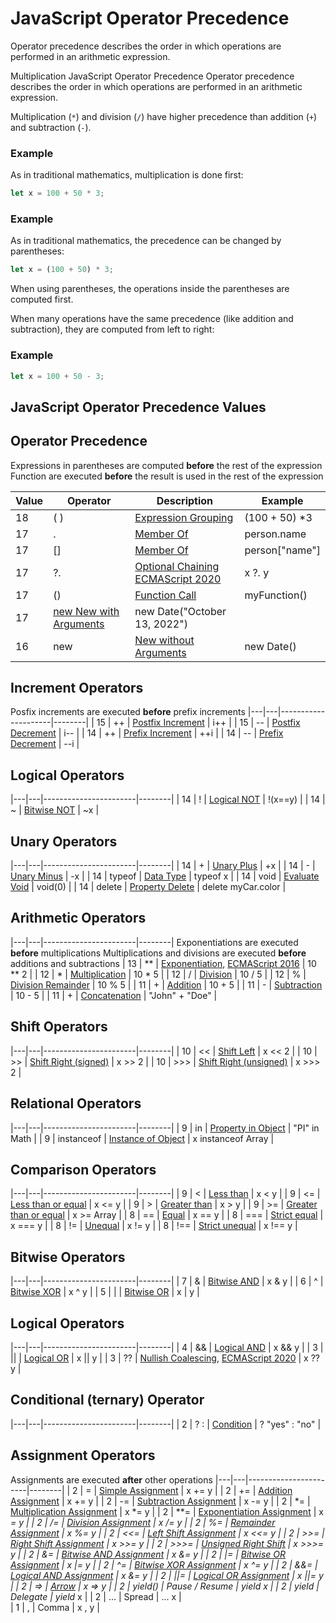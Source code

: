 # JavaScript Operator Precedence

Operator precedence describes the order in which operations are performed in an arithmetic expression.

Multiplication JavaScript Operator Precedence
Operator precedence describes the order in which operations are performed in an arithmetic expression.

Multiplication (`*`) and division (`/`) have higher precedence than addition (`+`) and subtraction (`-`).

### Example
As in traditional mathematics, multiplication is done first:
```javascript
let x = 100 + 50 * 3;
```

### Example
As in traditional mathematics, the precedence can be changed by parentheses:
```javascript
let x = (100 + 50) * 3;
```

When using parentheses, the operations inside the parentheses are computed first.

When many operations have the same precedence (like addition and subtraction), they are computed from left to right:

### Example
```javascript
let x = 100 + 50 - 3;
```

## JavaScript Operator Precedence Values
## Operator Precedence 
Expressions in parentheses are computed **before** the rest of the expression
Function are executed **before** the result is used in the rest of the expression

| Value	| Operator | Description | Example |
|-------|----------|-------------|---------|
| 18 | ( )	| [Expression Grouping]() | (100 + 50) *3 |
| 17 | . | [Member Of]() | person.name |
| 17 | [] | [Member Of]() | person["name"] |
| 17 | ?. | [Optional Chaining]() [ECMAScript 2020]() | x ?. y |
| 17 | () | [Function Call]() | myFunction() |
| 17 | [new	New with Arguments]() | new Date("October 13, 2022") |
| 16 | new | [New without Arguments]() | new Date() |


## Increment Operators 
Posfix increments are executed **before** prefix increments
|---|---|---------------------|--------|
| 15 | ++ | [Postfix Increment]() | i++ |
| 15 | -- | [Postfix Decrement]() | i-- |
| 14 | ++ | [Prefix Increment]() | ++i |
| 14 | -- | [Prefix Decrement]() | --i |


## Logical Operators
|---|---|-----------------------|--------|
| 14 | ! | [Logical NOT]() | !(x==y) |
| 14 | ~ | [Bitwise NOT]() | ~x |


## Unary Operators
|---|---|-----------------------|--------|
| 14 | + | [Unary Plus]() | +x |
| 14 | - | [Unary Minus]() | -x |
| 14 | typeof |	[Data Type]() | typeof x |
| 14 | void	| [Evaluate Void]()	| void(0) |
| 14 | delete | [Property Delete]()	| delete myCar.color |


## Arithmetic Operators
|---|---|-----------------------|--------|
Exponentiations are executed **before** multiplications
Multiplications and divisions are executed **before** additions and subtractions
| 13 | ** | [Exponentiation](), [ECMAScript 2016]()	| 10 ** 2 |
| 12 | * | [Multiplication]() | 10 * 5 |
| 12 | / | [Division]()	| 10 / 5 |
| 12 | % | [Division Remainder]() | 10 % 5 |
| 11 | + | [Addition]()	| 10 + 5 |
| 11 | - | [Subtraction]() | 10 - 5 |
| 11 | + | [Concatenation]() | "John" + "Doe" |


## Shift Operators
|---|---|-----------------------|--------|
| 10 | << | [Shift Left]()	| x << 2 |
| 10 | >> | [Shift Right (signed)]() | x >> 2 |
| 10 | >>>	| [Shift Right (unsigned)]() | x >>> 2 |


## Relational Operators
|---|---|-----------------------|--------|
| 9	| in | [Property in Object]() | "PI" in Math |
| 9	| instanceof | [Instance of Object]() | x instanceof Array |


## Comparison Operators
|---|---|-----------------------|--------|
| 9	| <	| [Less than]()	| x < y  |
| 9	| <= | [Less than or equal]() | x <= y |
| 9	| >	| [Greater than]() | x > y |
| 9	| >= | [Greater than or equal]() | x >= Array |
| 8	| == | [Equal]() | x == y |
| 8	| === | [Strict equal]() | x === y |
| 8	| != | [Unequal]() | x != y |
| 8	| !== | [Strict unequal]() | x !== y |


## Bitwise Operators
|---|---|-----------------------|--------|
| 7	| &	| [Bitwise AND]() | x & y |
| 6	| ^	| [Bitwise XOR]() | x ^ y |
| 5	| \| | [Bitwise OR]() | x | y |


## Logical Operators
|---|---|-----------------------|--------|
| 4	| && | [Logical AND]() | x && y |
| 3	| \|\| | [Logical OR]()	| x \|\| y |
| 3	| ?? | [Nullish Coalescing](), [ECMAScript 2020]() |	x ?? y |


## Conditional (ternary) Operator
|---|---|-----------------------|--------|
| 2	| ? : | [Condition]() | ? "yes" : "no" |


## Assignment Operators
Assignments are executed **after** other operations
|---|---|-----------------------|--------|
| 2	| =	| [Simple Assignment]()	| x += y |
| 2	| += | [Addition Assignment]() | x += y |
| 2	| -= | [Subtraction Assignment]() | x -= y | 
| 2	| *= | [Multiplication Assignment]() | x *= y |
| 2	| **= | [Exponentiation Assignment]() | x **= y |
| 2	| /= | [Division Assignment]() | x /= y |
| 2	| %= | [Remainder Assignment]()	| x %= y |
| 2	| <<= | [Left Shift Assignment]() | x <<= y |
| 2	| >>= | [Right Shift Assignment]() | x >>= y |
| 2	| >>>= | [Unsigned Right Shift]() | x >>>= y |
| 2	| &= | [Bitwise AND Assignment]() | x &= y | 
| 2	| \|= | [Bitwise OR Assignment]() | x \|= y |
| 2	| ^= | [Bitwise XOR Assignment]() | x ^= y |
| 2	| &&= | [Logical AND Assignment]() | x &= y |
| 2	| \|\|=	| [Logical OR Assignment]()	| x \|\|= y |
| 2	| => | [Arrow]() | x => y |
| 2	| yield() | Pause / Resume | yield x |
| 2	| yield* | Delegate | yield* x |
| 2	| ... | Spread | ... x |	 	 	 
| 1	| ,	| Comma	| x , y |